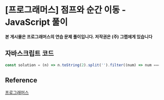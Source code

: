 

# [프로그래머스] 점프와 순간 이동 - JavaScript 풀이

**본 게시물은 프로그래머스의 연습 문제 풀이입니다. 저작권은 (주) 그랩에게 있습니다**

## 자바스크립트 코드

```JavaScript
const solution = (n) => n.toString(2).split('').filter((num) => num === '1').length;
```



## Reference

[프로그래머스](https://programmers.co.kr)

